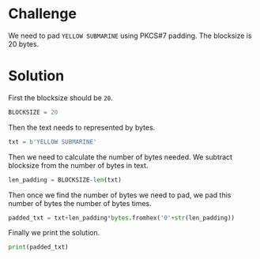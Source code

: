 # Challenge
We need to pad `YELLOW SUBMARINE` using PKCS#7 padding. The blocksize is 20 bytes.

# Solution
First the blocksize should be  `20`.
````Python
BLOCKSIZE = 20
````

Then the text needs to represented by bytes.
````Python
txt = b'YELLOW SUBMARINE'
````

Then we need to calculate the number of bytes needed. We subtract blocksize from the number of bytes in text. 
````Python
len_padding = BLOCKSIZE-len(txt)
````

Then once we find the number of bytes we need to pad, we pad this number of bytes the number of bytes times.
````Python
padded_txt = txt+len_padding*bytes.fromhex('0'+str(len_padding))
````

Finally we print the solution.
````Python
print(padded_txt)
````